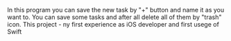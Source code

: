 In this program you can save the new task by "+" button and name it as you want to. You can save some tasks and after all delete all of them by "trash" icon.
This project - ny first experience as iOS developer and first usege of Swift